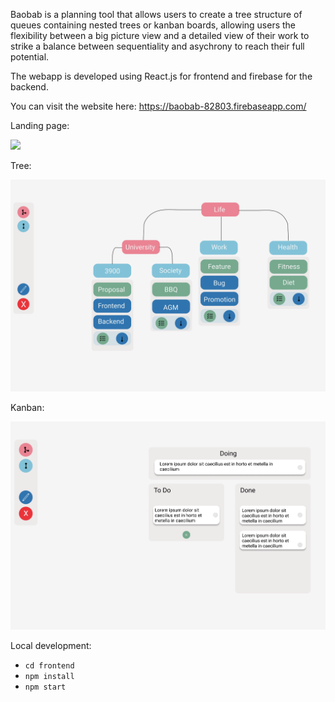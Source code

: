 Baobab is a planning tool that allows users to create a tree structure of queues containing nested trees or kanban boards, allowing users the flexibility between a big picture view and a detailed view of their work to strike a balance between sequentiality and asychrony to reach their full potential.

The webapp is developed using React.js for frontend and firebase for the backend.

You can visit the website here: https://baobab-82803.firebaseapp.com/

Landing page:

![](/frontend/src/img/landing-demo.png)

Tree:

![](/frontend/src/img/tree-demo.png)

Kanban:

![](/frontend/src/img/kanban-demo.png)

Local development:

- `cd frontend`
- `npm install`
- `npm start`
